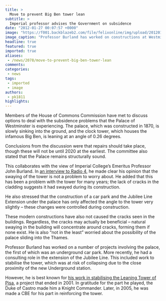 ```yaml
---
title: >
  Move to prevent Big Ben tower lean
subtitle: >
  Imperial professor advises the Government on subsidence
date: "2012-01-27 00:07:57 +0000"
image: "https://f001.backblazeb2.com/file/felixonline/img/upload/201201270004-felix-img_0050.jpg"
image_caption: "Professor Burland has worked on constructions at Westminster underground station"
headline: true
featured: true
imported: true
aliases:
 - /news/2078/move-to-prevent-big-ben-tower-lean
comments:
categories:
 - news
tags:
 - imported
 - image
authors:
 - pk1811
highlights:
---
```


Members of the House of Commons Commission have met to discuss options to deal with the subsidence problems that the Palace of Westminster is experiencing. The palace, which was constructed in 1870, is slowly sinking into the ground, and the clock tower, which houses the infamous Big Ben, is leaning at an angle of 0.26 degrees.

Conclusions from the discussion were that repairs should take place, though these will not be until 2020 at the earliest. The committee also stated that the Palace remains structurally sound.

This collaborates with the view of Imperial College’s Emeritus Professor John Burland. In [an interview to Radio 4](http://news.bbc.co.uk/today/hi/today/newsid_9684000/9684189.stm), he made clear his opinion that the swaying of the tower is not a problem to worry about. He added that this has been a problem with the tower for many years; the lack of cracks in the cladding suggests it had swayed during its construction.

He also stressed that the construction of a car park and the Jubilee Line Extension under the palace has only affected the angle to the tower very slightly – these changes were controlled during construction.

These modern constructions have also not caused the cracks seen in the buildings. Regardless, the cracks may actually be beneficial – natural swaying in the building will concentrate around cracks, forming them if none exist. He is also “not in the least” worried about the possibility of the palace sliding into the Thames.

Professor Burland has worked on a number of projects involving the palace, the first of which was an underground car park. More recently, he had a consulting role in the extension of the Jubilee Line. This included work to stabilise the tower, which was at risk of collapsing due to the close proximity of the new Underground station.

However, he is best known for [his work in stabilising the Leaning Tower of Pisa](http://www.rod.beavon.clara.net/pisa.htm), a project that ended in 2001. In gratitude for the part he played, the Duke of Castro made him a Knight Commander. Later, in 2005, he was made a CBE for his part in reinforcing the tower.
